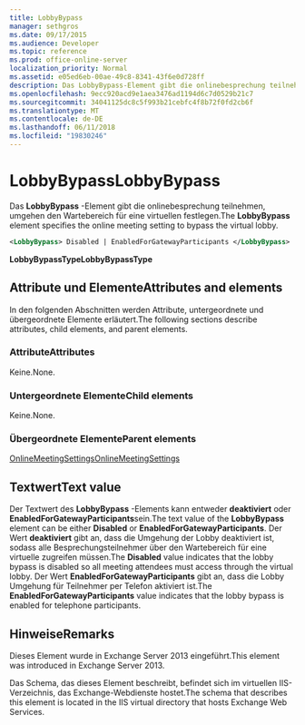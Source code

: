 ```yaml
---
title: LobbyBypass
manager: sethgros
ms.date: 09/17/2015
ms.audience: Developer
ms.topic: reference
ms.prod: office-online-server
localization_priority: Normal
ms.assetid: e05ed6eb-00ae-49c8-8341-43f6e0d728ff
description: Das LobbyBypass-Element gibt die onlinebesprechung teilnehmen, umgehen den Wartebereich für eine virtuellen festlegen.
ms.openlocfilehash: 9ecc920acd9e1aea3476ad1194d6c7d0529b21c7
ms.sourcegitcommit: 34041125dc8c5f993b21cebfc4f8b72f0fd2cb6f
ms.translationtype: MT
ms.contentlocale: de-DE
ms.lasthandoff: 06/11/2018
ms.locfileid: "19830246"
---
```

# <a name="lobbybypass"></a><span data-ttu-id="95f51-103">LobbyBypass</span><span class="sxs-lookup"><span data-stu-id="95f51-103">LobbyBypass</span></span>

<span data-ttu-id="95f51-104">Das **LobbyBypass** -Element gibt die onlinebesprechung teilnehmen, umgehen den Wartebereich für eine virtuellen festlegen.</span><span class="sxs-lookup"><span data-stu-id="95f51-104">The **LobbyBypass** element specifies the online meeting setting to bypass the virtual lobby.</span></span> 
  
```XML
<LobbyBypass> Disabled | EnabledForGatewayParticipants </LobbyBypass>
```

 <span data-ttu-id="95f51-105">**LobbyBypassType**</span><span class="sxs-lookup"><span data-stu-id="95f51-105">**LobbyBypassType**</span></span>
## <a name="attributes-and-elements"></a><span data-ttu-id="95f51-106">Attribute und Elemente</span><span class="sxs-lookup"><span data-stu-id="95f51-106">Attributes and elements</span></span>

<span data-ttu-id="95f51-107">In den folgenden Abschnitten werden Attribute, untergeordnete und übergeordnete Elemente erläutert.</span><span class="sxs-lookup"><span data-stu-id="95f51-107">The following sections describe attributes, child elements, and parent elements.</span></span>
  
### <a name="attributes"></a><span data-ttu-id="95f51-108">Attribute</span><span class="sxs-lookup"><span data-stu-id="95f51-108">Attributes</span></span>

<span data-ttu-id="95f51-109">Keine.</span><span class="sxs-lookup"><span data-stu-id="95f51-109">None.</span></span>
  
### <a name="child-elements"></a><span data-ttu-id="95f51-110">Untergeordnete Elemente</span><span class="sxs-lookup"><span data-stu-id="95f51-110">Child elements</span></span>

<span data-ttu-id="95f51-111">Keine.</span><span class="sxs-lookup"><span data-stu-id="95f51-111">None.</span></span>
  
### <a name="parent-elements"></a><span data-ttu-id="95f51-112">Übergeordnete Elemente</span><span class="sxs-lookup"><span data-stu-id="95f51-112">Parent elements</span></span>

[<span data-ttu-id="95f51-113">OnlineMeetingSettings</span><span class="sxs-lookup"><span data-stu-id="95f51-113">OnlineMeetingSettings</span></span>](onlinemeetingsettings.md)
  
## <a name="text-value"></a><span data-ttu-id="95f51-114">Textwert</span><span class="sxs-lookup"><span data-stu-id="95f51-114">Text value</span></span>

<span data-ttu-id="95f51-115">Der Textwert des **LobbyBypass** -Elements kann entweder **deaktiviert** oder **EnabledForGatewayParticipants**sein.</span><span class="sxs-lookup"><span data-stu-id="95f51-115">The text value of the **LobbyBypass** element can be either **Disabled** or **EnabledForGatewayParticipants**.</span></span> <span data-ttu-id="95f51-116">Der Wert **deaktiviert** gibt an, dass die Umgehung der Lobby deaktiviert ist, sodass alle Besprechungsteilnehmer über den Wartebereich für eine virtuelle zugreifen müssen.</span><span class="sxs-lookup"><span data-stu-id="95f51-116">The **Disabled** value indicates that the lobby bypass is disabled so all meeting attendees must access through the virtual lobby.</span></span> <span data-ttu-id="95f51-117">Der Wert **EnabledForGatewayParticipants** gibt an, dass die Lobby Umgehung für Teilnehmer per Telefon aktiviert ist.</span><span class="sxs-lookup"><span data-stu-id="95f51-117">The **EnabledForGatewayParticipants** value indicates that the lobby bypass is enabled for telephone participants.</span></span> 
  
## <a name="remarks"></a><span data-ttu-id="95f51-118">Hinweise</span><span class="sxs-lookup"><span data-stu-id="95f51-118">Remarks</span></span>

<span data-ttu-id="95f51-119">Dieses Element wurde in Exchange Server 2013 eingeführt.</span><span class="sxs-lookup"><span data-stu-id="95f51-119">This element was introduced in Exchange Server 2013.</span></span>
  
<span data-ttu-id="95f51-120">Das Schema, das dieses Element beschreibt, befindet sich im virtuellen IIS-Verzeichnis, das Exchange-Webdienste hostet.</span><span class="sxs-lookup"><span data-stu-id="95f51-120">The schema that describes this element is located in the IIS virtual directory that hosts Exchange Web Services.</span></span>
  

